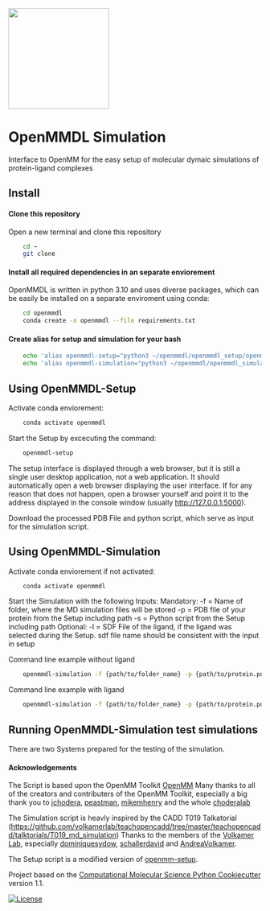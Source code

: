 <img src="https://openmm.org/images/logo.svg" height="200">


# OpenMMDL Simulation


Interface to OpenMM for the easy setup of molecular dymaic simulations of protein-ligand complexes

## Install

#### Clone this repository

Open a new terminal and clone this repository
```bash   
    cd ~
    git clone 
```
#### Install all required dependencies in an separate enviorement


OpenMMDL is written in python 3.10 and uses diverse packages, which can be easily be installed on a separate enviroment using conda:
```bash
    cd openmmdl
    conda create -n openmmdl --file requirements.txt
```

#### Create alias for setup and simulation for your bash
```bash
    echo 'alias openmmdl-setup="python3 ~/openmmdl/openmmdl_setup/openmmdlsetup.py"' >> ~/.bashrc
    echo 'alias openmmdl-simulation="python3 ~/openmmdl/openmmdl_simulation/openmmdlsimulation.py"' >> ~/.bashrc
```

## Using OpenMMDL-Setup

Activate conda enviorement:

```bash
    conda activate openmmdl
```

Start the Setup by excecuting the command:

```bash
    openmmdl-setup
```

The setup interface is displayed through a web browser, but it is still a single user desktop application, not a web application. It should automatically open a web browser displaying the user interface. If for any reason that does not happen, open a browser yourself and point it to the address displayed in the console window (usually http://127.0.0.1:5000).

Download the processed PDB File and python script, which serve as input for the simulation script.

## Using OpenMMDL-Simulation

Activate conda enviorement if not activated:

```bash
    conda activate openmmdl
```

Start the Simulation with the following Inputs:
Mandatory:
-f = Name of folder, where the MD simulation files will be stored
-p = PDB file of your protein from the Setup including path
-s = Python script from the Setup including path
Optional:
-l = SDF File of the ligand, if the ligand was selected during the Setup. sdf file name should be consistent with the input in setup

Command line example without ligand
```bash
    openmmdl-simulation -f {path/to/folder_name} -p {path/to/protein.pdb} -s {path/to/script.py}
```

Command line example with ligand
```bash
    openmmdl-simulation -f {path/to/folder_name} -p {path/to/protein.pdb} -s {path/to/script.py} -l {path/to/ligand.sdf}
```

## Running OpenMMDL-Simulation test simulations

There are two Systems prepared for the testing of the simulation.




#### Acknowledgements

The Script is based upon the OpenMM Toolkit [OpenMM](https://github.com/openmm)
Many thanks to all of the creators and contributers of the OpenMM Toolkit, especially a big thank you to [jchodera](https://github.com/jchodera), [peastman](https://github.com/peastman), [mikemhenry](https://github.com/mikemhenry) and the whole [choderalab](https://github.com/choderalab) 

The Simulation script is heavly inspired by the CADD T019 Talkatorial
(https://github.com/volkamerlab/teachopencadd/tree/master/teachopencadd/talktorials/T019_md_simulation)
Thanks to the members of the [Volkamer Lab](https://volkamerlab.org/),
especially [dominiquesydow](https://github.com/dominiquesydow/), [schallerdavid](https://github.com/schallerdavid) and [AndreaVolkamer](https://github.com/andreavolkamer).

The Setup script is a modified version of [openmm-setup](https://github.com/openmm/openmm-setup).
 
Project based on the 
[Computational Molecular Science Python Cookiecutter](https://github.com/molssi/cookiecutter-cms) version 1.1.


[![License](https://img.shields.io/badge/License-MIT-blue.svg)](https://opensource.org/licenses/MIT)